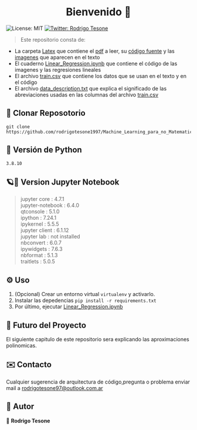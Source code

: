 <h1 align="center">Bienvenido 👋</h1>
<p>
    <img alt="License: MIT" src="https://img.shields.io/badge/License-MIT-yellow.svg" />
  </a>
  <a href="https://twitter.com/rodrigotesone97?s=08" target="_blank">
    <img alt="Twitter: Rodrigo Tesone" src="https://img.shields.io/twitter/follow/rodrigotesone97.svg?style=social" />
  </a>
</p>

> Este repositorio consta de:
- La carpeta [Latex](Latex) que contiene el [pdf](Latex/Linear_Regression.pdf) a leer, su [código fuente](Latex/main.tex) y las [imagenes](Latex7imagenes) que aparecen en el texto
- El cuaderno [Linear_Regression.ipynb](Linear_Regression.ipynb) que contiene el código de las imagenes y las regresiones lineales
- El archivo [train.csv](train.csv) que contiene los datos que se usan en el texto y en el código
- El archivo [data_description.txt](data_description.txt) que explica el significado de las abreviaciones usadas en las columnas del archivo [train.csv](train.csv)


## 📂 Clonar Reposotorio

```
git clone https://github.com/rodrigotesone1997/Machine_Learning_para_no_Matematicos.git
```

## 🐍 Versión de Python

```
3.8.10
```

## 🪐📓 Version Jupyter Notebook

> jupyter core     : 4.7.1</br>
> jupyter-notebook : 6.4.0</br>
> qtconsole        : 5.1.0</br>
> ipython          : 7.24.1</br>
> ipykernel        : 5.5.5</br>
> jupyter client   : 6.1.12</br>
> jupyter lab      : not installed</br>
> nbconvert        : 6.0.7</br>
> ipywidgets       : 7.6.3</br>
> nbformat         : 5.1.3</br>
> traitlets        : 5.0.5</br>

## ⚙️ Uso

1. (Opcional) Crear un entorno virtual `virtualenv` y activarlo.
2. Instalar las depedencias `pip install -r requirements.txt`
3. Por último, ejecutar [Linear_Regression.ipynb](Linear_Regression.ipynb)

## 🔮 Futuro del Proyecto

El siguiente capitulo de este repositorio sera explicando las aproximaciones polinomicas.

## ✉️ Contacto

Cualquier sugerencia de arquitectura de código,pregunta o problema enviar mail a rodrigotesone97@outlook.com.ar

## 🤔 Autor

👤 **Rodrigo Tesone**
